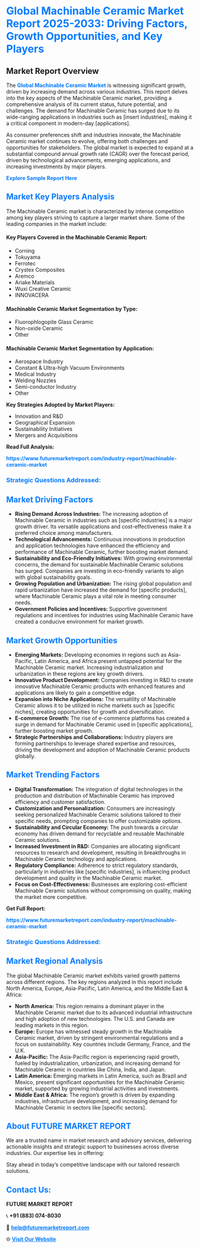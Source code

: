 <h1 style="color: #007BFF;">Global Machinable Ceramic Market Report 2025-2033: Driving Factors, Growth Opportunities, and Key Players</h1>

<section id="overview">
<h2>Market Report Overview</h2>
<p>The <a href="https://www.futuremarketreport.com/industry-report/machinable-ceramic-market" style="color: #007BFF; text-decoration: none;"><strong>Global Machinable Ceramic Market</strong></a> is witnessing significant growth, driven by increasing demand across various industries. This report delves into the key aspects of the Machinable Ceramic market, providing a comprehensive analysis of its current status, future potential, and challenges. The demand for Machinable Ceramic has surged due to its wide-ranging applications in industries such as [insert industries], making it a critical component in modern-day [applications].</p>
<p>As consumer preferences shift and industries innovate, the Machinable Ceramic market continues to evolve, offering both challenges and opportunities for stakeholders. The global market is expected to expand at a substantial compound annual growth rate (CAGR) over the forecast period, driven by technological advancements, emerging applications, and increasing investments by major players.</p>
</section>

<section id="overview">
<p><a href="https://www.futuremarketreport.com/request-sample/reportId=26223" style="color: #007BFF; text-decoration: none;"><strong>Explore Sample Report Here</strong></a></p>
</section>

<section id="key-players">
<h2 style="color: #007BFF;">Market Key Players Analysis</h2>
<p>The Machinable Ceramic market is characterized by intense competition among key players striving to capture a larger market share. Some of the leading companies in the market include:</p>
<h4>Key Players Covered in the Machinable Ceramic Report:</h4>
<ul><li>Corning</li><li>Tokuyama</li><li>Ferrotec</li><li>Crystex Composites</li><li>Aremco</li><li>Ariake Materials</li><li>Wuxi Creative Ceramic</li><li>INNOVACERA</li></ul>
<h4>Machinable Ceramic Market Segmentation by Type:</h4>
<ul><li>Fluorophlogopite Glass Ceramic</li><li>Non-oxide Ceramic</li><li>Other</li></ul>

<h4>Machinable Ceramic Market Segmentation by Application:</h4>
<ul><li>Aerospace Industry</li><li>Constant &amp; Ultra-high Vacuum Environments</li><li>Medical Industry</li><li>Welding Nozzles</li><li>Semi-conductor Industry</li><li>Other</li></ul>
<p><strong>Key Strategies Adopted by Market Players:</strong></p>
<ul>
<li>Innovation and R&D</li>
<li>Geographical Expansion</li>
<li>Sustainability Initiatives</li>
<li>Mergers and Acquisitions</li>
</ul>
</section>

<section>
<p><strong>Read Full Analysis: </strong></p><a href="https://www.futuremarketreport.com/industry-report/machinable-ceramic-market" style="color: #007BFF; text-decoration: none;"><strong>https://www.futuremarketreport.com/industry-report/machinable-ceramic-market</strong></a>
<h3 style="color: #007BFF;">Strategic Questions Addressed:</h3>
</section>

<section id="driving-factors">
<h2 style="color: #007BFF;">Market Driving Factors</h2>
<ul>
<li><strong>Rising Demand Across Industries:</strong> The increasing adoption of Machinable Ceramic in industries such as [specific industries] is a major growth driver. Its versatile applications and cost-effectiveness make it a preferred choice among manufacturers.</li>
<li><strong>Technological Advancements:</strong> Continuous innovations in production and application technologies have enhanced the efficiency and performance of Machinable Ceramic, further boosting market demand.</li>
<li><strong>Sustainability and Eco-Friendly Initiatives:</strong> With growing environmental concerns, the demand for sustainable Machinable Ceramic solutions has surged. Companies are investing in eco-friendly variants to align with global sustainability goals.</li>
<li><strong>Growing Population and Urbanization:</strong> The rising global population and rapid urbanization have increased the demand for [specific products], where Machinable Ceramic plays a vital role in meeting consumer needs.</li>
<li><strong>Government Policies and Incentives:</strong> Supportive government regulations and incentives for industries using Machinable Ceramic have created a conducive environment for market growth.</li>
</ul>
</section>

<section id="growth-opportunities">
<h2 style="color: #007BFF;">Market Growth Opportunities</h2>
<ul>
<li><strong>Emerging Markets:</strong> Developing economies in regions such as Asia-Pacific, Latin America, and Africa present untapped potential for the Machinable Ceramic market. Increasing industrialization and urbanization in these regions are key growth drivers.</li>
<li><strong>Innovative Product Development:</strong> Companies investing in R&D to create innovative Machinable Ceramic products with enhanced features and applications are likely to gain a competitive edge.</li>
<li><strong>Expansion into Niche Applications:</strong> The versatility of Machinable Ceramic allows it to be utilized in niche markets such as [specific niches], creating opportunities for growth and diversification.</li>
<li><strong>E-commerce Growth:</strong> The rise of e-commerce platforms has created a surge in demand for Machinable Ceramic used in [specific applications], further boosting market growth.</li>
<li><strong>Strategic Partnerships and Collaborations:</strong> Industry players are forming partnerships to leverage shared expertise and resources, driving the development and adoption of Machinable Ceramic products globally.</li>
</ul>
</section>

<section id="trending-factors">
<h2 style="color: #007BFF;">Market Trending Factors</h2>
<ul>
<li><strong>Digital Transformation:</strong> The integration of digital technologies in the production and distribution of Machinable Ceramic has improved efficiency and customer satisfaction.</li>
<li><strong>Customization and Personalization:</strong> Consumers are increasingly seeking personalized Machinable Ceramic solutions tailored to their specific needs, prompting companies to offer customizable options.</li>
<li><strong>Sustainability and Circular Economy:</strong> The push towards a circular economy has driven demand for recyclable and reusable Machinable Ceramic solutions.</li>
<li><strong>Increased Investment in R&D:</strong> Companies are allocating significant resources to research and development, resulting in breakthroughs in Machinable Ceramic technology and applications.</li>
<li><strong>Regulatory Compliance:</strong> Adherence to strict regulatory standards, particularly in industries like [specific industries], is influencing product development and quality in the Machinable Ceramic market.</li>
<li><strong>Focus on Cost-Effectiveness:</strong> Businesses are exploring cost-efficient Machinable Ceramic solutions without compromising on quality, making the market more competitive.</li>
</ul>
</section>

<section>
<p><strong>Get Full Report: </strong></p><a href="https://www.futuremarketreport.com/industry-report/machinable-ceramic-market" style="color: #007BFF; text-decoration: none;"><strong>https://www.futuremarketreport.com/industry-report/machinable-ceramic-market</strong></a>
<h3 style="color: #007BFF;">Strategic Questions Addressed:</h3>
</section>


<section id="regional-analysis">
<h2 style="color: #007BFF;">Market Regional Analysis</h2>
<p>The global Machinable Ceramic market exhibits varied growth patterns across different regions. The key regions analyzed in this report include North America, Europe, Asia-Pacific, Latin America, and the Middle East & Africa:</p>
<ul>
<li><strong>North America:</strong> This region remains a dominant player in the Machinable Ceramic market due to its advanced industrial infrastructure and high adoption of new technologies. The U.S. and Canada are leading markets in this region.</li>
<li><strong>Europe:</strong> Europe has witnessed steady growth in the Machinable Ceramic market, driven by stringent environmental regulations and a focus on sustainability. Key countries include Germany, France, and the U.K.</li>
<li><strong>Asia-Pacific:</strong> The Asia-Pacific region is experiencing rapid growth, fueled by industrialization, urbanization, and increasing demand for Machinable Ceramic in countries like China, India, and Japan.</li>
<li><strong>Latin America:</strong> Emerging markets in Latin America, such as Brazil and Mexico, present significant opportunities for the Machinable Ceramic market, supported by growing industrial activities and investments.</li>
<li><strong>Middle East & Africa:</strong> The region’s growth is driven by expanding industries, infrastructure development, and increasing demand for Machinable Ceramic in sectors like [specific sectors].</li>
</ul>
</section>

<footer>
<h2 style="color: #007BFF;">About FUTURE MARKET REPORT</h2>
<p>We are a trusted name in market research and advisory services, delivering actionable insights and strategic support to businesses across diverse industries. Our expertise lies in offering:</p>

<p>Stay ahead in today’s competitive landscape with our tailored research solutions.</p>

<h2 style="color: #007BFF;">Contact Us:</h2>
<p><strong>FUTURE MARKET REPORT</strong></p>
<p>📞 <strong>+91 (883) 074-8030</strong></p>
<p>📧 <strong><a href="mailto:help@futuremarketreport.com" style="color: #007BFF;">help@futuremarketreport.com</a></strong></p>
<p>🌐 <strong><a href="https://www.futuremarketreport.com/" style="color: #007BFF;">Visit Our Website</a></strong></p>
</footer>